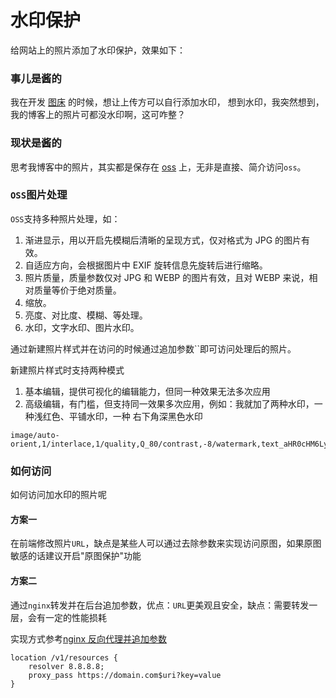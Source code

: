 # 水印保护

给网站上的照片添加了水印保护，效果如下：

<ImgView title="水印保护" url="https://z.wiki/images/20220520/33b6d65f4c6c48ffacea4ecae0eacc52.png" />

### 事儿是酱的

我在开发 [图床](https://playground.z.wiki/img-cloud/index.html) 的时候，想让上传方可以自行添加水印，
想到水印，我突然想到，我的博客上的照片可都没水印啊，这可咋整？

<ImgView title="水印保护" url="https://z.wiki/images/20220520/b35f5032e53f457b88dc0ae9440c8785.png" />


### 现状是酱的

思考我博客中的照片，其实都是保存在 [oss](https://oss.console.aliyun.com/) 上，无非是直接、简介访问`oss`。


<ImgView title="水印保护" url="https://z.wiki/autoupload/2022-05-20/d467f33b231548c7bf788b712b2b0ceb.oss-%E6%B0%B4%E5%8D%B0.drawio.svg" />

### `OSS`图片处理

`OSS`支持多种照片处理，如：

1. 渐进显示，用以开启先模糊后清晰的呈现方式，仅对格式为 JPG 的图片有效。
2. 自适应方向，会根据图片中 EXIF 旋转信息先旋转后进行缩略。
3. 照片质量，质量参数仅对 JPG 和 WEBP 的图片有效，且对 WEBP 来说，相对质量等价于绝对质量。
4. 缩放。
5. 亮度、对比度、模糊、等处理。
6. 水印，文字水印、图片水印。

<ImgView title="水印保护" url="https://z.wiki/images/20220521/d320f219fcbe43b5b757e3b69c568252.png" />

通过新建照片样式并在访问的时候通过追加参数``即可访问处理后的照片。

新建照片样式时支持两种模式

1. 基本编辑，提供可视化的编辑能力，但同一种效果无法多次应用
2. 高级编辑，有门槛，但支持同一效果多次应用，例如：我就加了两种水印，一种浅红色、平铺水印，一种 右下角深黑色水印

```
image/auto-orient,1/interlace,1/quality,Q_80/contrast,-8/watermark,text_aHR0cHM6Ly96Lndpa2k,color_fd0303,size_35,rotate_45,fill_1,g_center,t_4,x_100,y_50/watermark,text_aHR0cHM6Ly96Lndpa2k,color_0c0c0c,size_25,g_se,x_20,y_20
```

### 如何访问

如何访问加水印的照片呢

#### 方案一

在前端修改照片`URL`，缺点是某些人可以通过去除参数来实现访问原图，如果原图敏感的话建议开启"原图保护"功能

<ImgView title="水印保护" url="https://z.wiki/images/20220521/8ff226ff3ef74941a7c361273cc6c284.png" />

#### 方案二

通过`nginx`转发并在后台追加参数，优点：`URL`更美观且安全，缺点：需要转发一层，会有一定的性能损耗

实现方式参考[nginx 反向代理并追加参数](https://snippets.z.wiki/#!./snippets/nginx/proxy/)

```nginx
location /v1/resources {
    resolver 8.8.8.8;
    proxy_pass https://domain.com$uri?key=value
}
```


<TheEnd />
